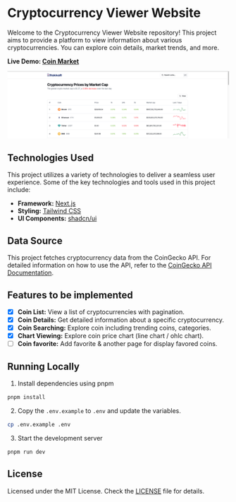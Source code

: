 # Cryptocurrency Viewer Website

Welcome to the Cryptocurrency Viewer Website repository! This project aims to provide a platform to view information about various cryptocurrencies. You can explore coin details, market trends, and more.

**Live Demo: [Coin Market](https://coin-market-mauve.vercel.app)**

[![CoinMarket](./public/images/screenshot/landing-page.png)](https://coin-market-mauve.vercel.app)


## Technologies Used

This project utilizes a variety of technologies to deliver a seamless user experience. Some of the key technologies and tools used in this project include:

- **Framework:** [Next.js](https://nextjs.org)
- **Styling:** [Tailwind CSS](https://tailwindcss.com)
- **UI Components:** [shadcn/ui](https://ui.shadcn.com)

## Data Source

This project fetches cryptocurrency data from the CoinGecko API. For detailed information on how to use the API, refer to the [CoinGecko API Documentation](https://www.coingecko.com/en/api/documentation).

## Features to be implemented

- [x] **Coin List:** View a list of cryptocurrencies with pagination.
- [x] **Coin Details:** Get detailed information about a specific cryptocurrency.
- [x] **Coin Searching:** Explore coin including trending coins, categories.
- [x] **Chart Viewing:** Explore coin price chart (line chart / ohlc chart).
- [ ] **Coin favorite:** Add favorite & another page for display favored coins.

## Running Locally

1. Install dependencies using pnpm

```bash
pnpm install
```

2. Copy the `.env.example` to `.env` and update the variables.

```bash
cp .env.example .env
```

3. Start the development server

```bash
pnpm run dev
```

## License

Licensed under the MIT License. Check the [LICENSE](./LICENSE) file for details.